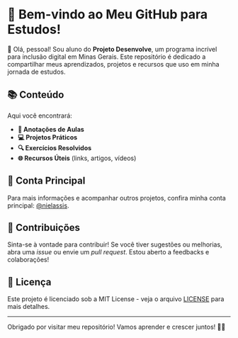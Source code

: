 # 🚀 Bem-vindo ao Meu GitHub para Estudos!

👋 Olá, pessoal! Sou aluno do **Projeto Desenvolve**, um programa incrível para inclusão digital em Minas Gerais. Este repositório é dedicado a compartilhar meus aprendizados, projetos e recursos que uso em minha jornada de estudos.

## 📚 Conteúdo

Aqui você encontrará:

- **📝 Anotações de Aulas**
- **💻 Projetos Práticos**
- **🔍 Exercícios Resolvidos**
- **🌐 Recursos Úteis** (links, artigos, vídeos)

## 🌟 Conta Principal

Para mais informações e acompanhar outros projetos, confira minha conta principal: [@nielassis](https://github.com/nielassis).

## 🤝 Contribuições

Sinta-se à vontade para contribuir! Se você tiver sugestões ou melhorias, abra uma *issue* ou envie um *pull request*. Estou aberto a feedbacks e colaborações!

## 📜 Licença

Este projeto é licenciado sob a MIT License - veja o arquivo [LICENSE](LICENSE) para mais detalhes.

---

Obrigado por visitar meu repositório! Vamos aprender e crescer juntos! 💪✨

